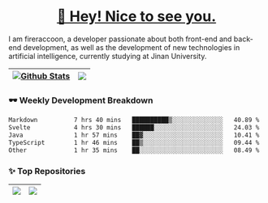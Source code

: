 <h1 align="center"><a href="https://blog.raccooncc.top">👋 Hey! Nice to see you.</a></h1>

I am fireraccoon, a developer passionate about both front-end and back-end development, as well as the development of new technologies in artificial intelligence, currently studying at Jinan University.

| <a href="#"><img src="https://github-readme-stats.raccooncc.top/api?username=fireraccoon&show_icons=true&include_all_commits=true&theme=buefy&hide_border=true" alt="Github Stats" /></a> | <a href="#"><img src="https://github-readme-stats.raccooncc.top/api/top-langs/?username=fireraccoon&layout=compact&theme=buefy&hide_border=true" /></a> |
| --- | --- |

### 🕶 Weekly Development Breakdown

<!--START_SECTION:waka-->

```txt
Markdown          7 hrs 40 mins   ██████████▒░░░░░░░░░░░░░░   40.89 %
Svelte            4 hrs 30 mins   ██████░░░░░░░░░░░░░░░░░░░   24.03 %
Java              1 hr 57 mins    ██▓░░░░░░░░░░░░░░░░░░░░░░   10.41 %
TypeScript        1 hr 46 mins    ██▒░░░░░░░░░░░░░░░░░░░░░░   09.44 %
Other             1 hr 35 mins    ██░░░░░░░░░░░░░░░░░░░░░░░   08.49 %
```

<!--END_SECTION:waka-->

### ✨ Top Repositories

| <a href="https://github.com/fireraccoon/AdvVis-CNN"><img src="https://github-readme-stats.raccooncc.top/api/pin/?username=fireraccoon&repo=AdvVis-CNN&theme=buefy&hide_border=true" /></a> | <a href="https://github.com/fireraccoon/leetcode-solutions"><img src="https://github-readme-stats.raccooncc.top/api/pin/?username=fireraccoon&repo=leetcode-solutions&theme=buefy&hide_border=true" /></a> |
| --- | --- |
